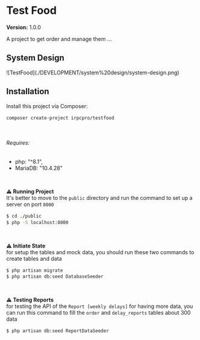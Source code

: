 <h1>Test Food</h1>

**Version:**
<span>1.0.0</span>

<p>A project to get order and manage them ...</p>


<h2>System Design</h2>
![TestFood](./DEVELOPMENT/system%20design/system-design.png)


<h2>Installation</h2>


Install this project via Composer:
```
composer create-project irpcpro/testfood
```
<br/>
<h6>Requires:</h6>

<ul>
    <li>php: "^8.1",</li>
    <li>MariaDB: "10.4.28"</li>
</ul>
<br/>

<b>:warning: Running Project</b><br/>
It's better to move to the `public` directory and run the command to set up a server on port `8000`
```bash
$ cd ./public
$ php -S localhost:8000
```
<br/>

<b>:warning: Initiate State</b><br/>
for setup the tables and mock data, you should run these two commands to create tables and data
```bash
$ php artisan migrate
$ php artisan db:seed DatabaseSeeder
```
<br/>

<b>:warning: Testing Reports</b><br/>
for testing the API of the `Report [weekly delays]` for having more data, you can run this command to fill the `order` and `delay_reports` tables about 300 data
```bash
$ php artisan db:seed ReportDataSeeder
```

